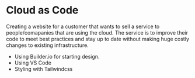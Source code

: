 # Cloud as Code
Creating a website for a customer that wants to sell a service to people/comapanies that are using the cloud. 
The service is to improve their code to meet best practices and stay up to date without making huge costly changes to existing infrastructure.

- Using Builder.io for starting design.
- Using VS Code
- Styling with Tailwindcss

